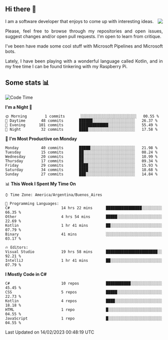 ## Hi there :slightly_smiling_face:

<img src="https://github-readme-stats.vercel.app/api?username=victorgrycuk&show_icons=true&count_private=true&title_color=F7941E&icon_color=F7941E" align="right">

<p align="justify">
I am a software developer that enjoys to come up with interesting ideas.
<p/>

<p align= "justify">
Please, feel free to browse through my repositories and open issues, suggest changes and/or open pull requests. I'm open to learn from critique.
<p/>


<p align= "justify">
I've been have made some cool stuff with Microsoft Pipelines and Microsoft bots.
<p/>

<p align= "justify">
Lately, I have been playing with a wonderful language called Kotlin, and in my free time I can be found tinkering with my Raspberry Pi.
<p/>

## Some stats :bar_chart:
<!--START_SECTION:waka-->
![Code Time](http://img.shields.io/badge/Code%20Time-1%2C369%20hrs%2025%20mins-blue)

**I'm a Night 🦉** 

```text
🌞 Morning        1 commits       ░░░░░░░░░░░░░░░░░░░░░░░░░   00.55 % 
🌆 Daytime       48 commits       ██████░░░░░░░░░░░░░░░░░░░   26.37 % 
🌃 Evening      101 commits       █████████████░░░░░░░░░░░░   55.49 % 
🌙 Night         32 commits       ████░░░░░░░░░░░░░░░░░░░░░   17.58 % 

```
📅 **I'm Most Productive on Monday** 

```text
Monday          40 commits       █████░░░░░░░░░░░░░░░░░░░░   21.98 % 
Tuesday         15 commits       ██░░░░░░░░░░░░░░░░░░░░░░░   08.24 % 
Wednesday       20 commits       ██░░░░░░░░░░░░░░░░░░░░░░░   10.99 % 
Thursday        17 commits       ██░░░░░░░░░░░░░░░░░░░░░░░   09.34 % 
Friday          29 commits       ████░░░░░░░░░░░░░░░░░░░░░   15.93 % 
Saturday        34 commits       ████░░░░░░░░░░░░░░░░░░░░░   18.68 % 
Sunday          27 commits       ███░░░░░░░░░░░░░░░░░░░░░░   14.84 % 

```


📊 **This Week I Spent My Time On** 

```text
⌚︎ Time Zone: America/Argentina/Buenos_Aires

💬 Programming Languages: 
C#                       14 hrs 22 mins      ████████████████░░░░░░░░░   66.35 % 
Other                    4 hrs 54 mins       █████░░░░░░░░░░░░░░░░░░░░   22.69 % 
Kotlin                   1 hr 41 mins        ██░░░░░░░░░░░░░░░░░░░░░░░   07.79 % 
Binary                   41 mins             ░░░░░░░░░░░░░░░░░░░░░░░░░   03.17 % 

🔥 Editors: 
Visual Studio            19 hrs 58 mins      ███████████████████████░░   92.21 % 
IntelliJ                 1 hr 41 mins        ██░░░░░░░░░░░░░░░░░░░░░░░   07.79 % 

```

**I Mostly Code in C#** 

```text
C#                       10 repos            ███████████░░░░░░░░░░░░░░   45.45 % 
CSS                      5 repos             █████░░░░░░░░░░░░░░░░░░░░   22.73 % 
Kotlin                   4 repos             ████░░░░░░░░░░░░░░░░░░░░░   18.18 % 
HTML                     1 repo              █░░░░░░░░░░░░░░░░░░░░░░░░   04.55 % 
JavaScript               1 repo              █░░░░░░░░░░░░░░░░░░░░░░░░   04.55 % 

```



 Last Updated on 14/02/2023 00:48:19 UTC
<!--END_SECTION:waka-->
